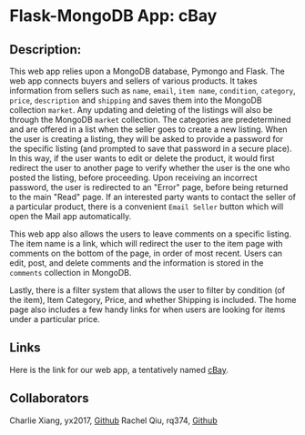 # Flask-MongoDB App: cBay

## Description:

This web app relies upon a MongoDB database, Pymongo and Flask. The web app connects buyers and sellers of various products. It takes information from sellers such as `name`, `email`, `item name`, `condition`, `category`, `price`, `description` and `shipping` and saves them into the MongoDB collection `market`. Any updating and deleting of the listings will also be through the MongoDB `market` collection. The categories are predetermined and are offered in a list when the seller goes to create a new listing. When the user is creating a listing, they will be asked to provide a password for the specific listing (and prompted to save that password in a secure place). In this way, if the user wants to edit or delete the product, it would first redirect the user to another page to verify whether the user is the one who posted the listing, before proceeding. Upon receiving an incorrect password, the user is redirected to an "Error" page, before being returned to the main "Read" page. If an interested party wants to contact the seller of a particular product, there is a convenient `Email Seller` button which will open the Mail app automatically.

This web app also allows the users to leave comments on a specific listing. The item name is a link, which will redirect the user to the item page with comments on the bottom of the page, in order of most recent. Users can edit, post, and delete comments and the information is stored in the `comments` collection in MongoDB. 

Lastly, there is a filter system that allows the user to filter by condition (of the item), Item Category, Price, and whether Shipping is included. The home page also includes a few handy links for when users are looking for items under a particular price.
 
## Links

Here is the link for our web app, a tentatively named [cBay](https://i6.cims.nyu.edu/~yx2017/web-app-charlie-solo/flask.cgi/).

## Collaborators

Charlie Xiang, yx2017, [Github](https://github.com/xiang-charlie)
Rachel Qiu, rq374, [Github](https://github.com/Rachelq7)
